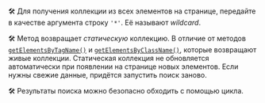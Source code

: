 🛠 Для получения коллекции из всех элементов на странице, передайте в качестве аргумента строку `'*'`. Её называют _wildcard_.

🛠 Метод возвращает _статическую_ коллекцию. В отличие от методов [`getElementsByTagName()`](/js/getelementsbytagname/) и [`getElementsByClassName()`](/js/getelementsbyclassname/), которые возвращают живые коллекции. Статическая коллекция не обновляется автоматически при появлении на странице новых элементов. Если нужны свежие данные, придётся запустить поиск заново.

🛠 Результаты поиска можно безопасно обходить с помощью цикла.
